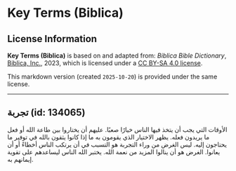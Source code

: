 # Key Terms (Biblica)

## License Information

**Key Terms (Biblica)** is based on and adapted from: _Biblica Bible Dictionary_, [Biblica, Inc.](https://www.biblica.com/), 2023, which is licensed under a [CC BY-SA 4.0 license](https://creativecommons.org/licenses/by-sa/4.0/legalcode.en).

This markdown version (created `2025-10-20`) is provided under the same license.



--------------------------------

## تجربة (id: 134065)

الأوقات التي يجب أن يتخذ فيها الناس خيارًا صعبًا. عليهم أن يختاروا بين طاعة الله أو فعل ما يريدون فعله. يظهر الاختيار الذي يقومون به ما إذا كانوا يثقون بالله في توفير ما يحتاجون إليه. ليس الغرض من وراء التجربة هو التسبب في أن يرتكب الناس أخطاءً أو أن يعانوا. الغرض هو أن ينالوا المزيد من نعمة الله. يختبر الله الناس ليساعدهم على تقوية إيمانهم به.


